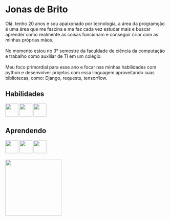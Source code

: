 # Jonas de Brito


Olá, tenho 20 anos e sou apaixonado por tecnologia, a área da programção é uma área que me fascina e me faz cada vez estudar mais e buscar aprender como realmente as coisas funcionam e conseguir criar com as minhas próprias mãos.
<br><br>
No momento estou no 3° semestre da faculdade de ciência da computação e trabalho como auxiliar de TI em um colégio.
<br><br>
Meu foco primordial para esse ano e focar nas minhas habilidades com python e desenvolver projetos com essa linguagem aproveitando suas bibliotecas, como: Django, requests, tensorflow.
<br>

## Habilidades
<div>
<img src="https://cdn.jsdelivr.net/gh/devicons/devicon@latest/icons/html5/html5-original.svg" width="40" height="40" />
<img src="https://cdn.jsdelivr.net/gh/devicons/devicon@latest/icons/css3/css3-original.svg" width="40" height="40" />
<img src="https://cdn.jsdelivr.net/gh/devicons/devicon@latest/icons/python/python-original.svg" width="40" height="40" />
</div>

## Aprendendo
<div>
  <img src="https://cdn.jsdelivr.net/gh/devicons/devicon@latest/icons/django/django-plain.svg" width="40" height="40" />
  <img loading="lazy" src="https://cdn.jsdelivr.net/gh/devicons/devicon/icons/git/git-original.svg" width="40" height="40"/>
  <img src="https://cdn.jsdelivr.net/gh/devicons/devicon@latest/icons/github/github-original.svg" width="40" height="40"/>
</div>
<br>
<div>
<a href="https://github.com/seu-usuário-aqui">
<img loading="lazy" height="175em" src="https://github-readme-stats.vercel.app/api/top-langs/?username=JonasdeBritoBalero&layout=compact&langs_count=7&theme=dracula" />
</div>


